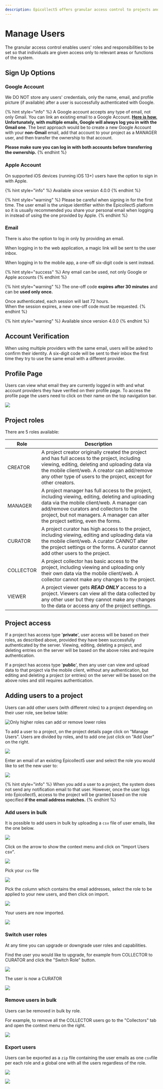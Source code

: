 ```yaml
---
description: Epicollect5 offers granular access control to projects and their data.
---
```


# Manage Users

The granular access control enables users' roles and responsibilities to be set so that individuals are given access only to relevant areas or functions of the system.

## Sign Up Options

### Google Account

We DO NOT store any users' credentials, only the name, email, and profile picture (if available) after a user is successfully authenticated with Google.&#x20;

{% hint style="info" %}
A Google account accepts any type of email, not only Gmail. You can link an existing email to a Google Account. [**Here is how.**](https://support.google.com/accounts/answer/176347?co=GENIE.Platform%3DDesktop\&hl=en) **Unfortunately, with multiple emails, Google will always log you in with the Gmail one**. The best approach would be to create a new Google Account with your **non-Gmail** email,  add that account to your project as a MANAGER user, and then transfer the ownership to that account.&#x20;

**Please make sure you can log in with both accounts before transferring the ownership.**
{% endhint %}

### **Apple Account**&#x20;

On supported iOS devices (running iOS 13+) users have the option to sign in with Apple.

{% hint style="info" %}
Available since version 4.0.0
{% endhint %}

{% hint style="warning" %}
Please be careful when signing in for the first time. The user email is the unique identifier within the Epicollect5 platform so it is usually recommended you share your personal email when logging in instead of using the one provided by Apple.
{% endhint %}

### Email

There is also the option to log in only by providing an email.&#x20;

When logging in to the web application, a magic link will be sent to the user inbox.

When logging in to the mobile app, a one-off six-digit code is sent instead.

{% hint style="success" %}
Any email can be used, not only Google or Apple accounts
{% endhint %}

{% hint style="warning" %}
The one-off code **expires** **after 30 minutes** and can be **used only once.**&#x20;

Once authenticated, each session will last 72 hours. \
When the session expires,  a new one-off code must be requested.
{% endhint %}

{% hint style="warning" %}
Available since version 4.0.0
{% endhint %}

## Account Verification

When using multiple providers with the same email, users will be asked to confirm their identity. A six-digit code will be sent to their inbox the first time they try to use the same email with a different provider.

## Profile Page

Users can view what email they are currently logged in with and what account providers they have verified on their profile page. To access the profile page the users need to click on their name on the top navigation bar.

![](../.gitbook/assets/profile-page.jpg)

## Project roles

There are 5 roles available:

| Role      | Description                                                                                                                                                                                                                                                                      |
| --------- | -------------------------------------------------------------------------------------------------------------------------------------------------------------------------------------------------------------------------------------------------------------------------------- |
| CREATOR   | A project creator originally created the project and has full access to the project, including viewing, editing, deleting and uploading data via the mobile client/web. A creator can add/remove any other type of users to the project, except for other creators.              |
| MANAGER   | A project manager has full access to the project, including viewing, editing, deleting and uploading data via the mobile client/web. A manager can add/remove curators and collectors to the project, but not managers. A manager can alter the project setting, even the forms. |
| CURATOR   | A project curator has high access to the project, including viewing, editing and uploading data via the mobile client/web. A curator CANNOT alter the project settings or the forms. A curator cannot add other users to the project.                                            |
| COLLECTOR | A project collector has basic access to the project, including viewing and uploading only their own data via the mobile client/web. A collector cannot make any changes to the project.                                                                                          |
| VIEWER    | A project viewer gets _**READ ONLY**_ access to a project. Viewers can view all the data collected by any other user but they cannot make any changes to the data or access any of the project settings.                                                                         |

## Project access

If a project has access type '**private**', user access will be based on their roles, as described above, provided they have been successfully authenticated by the server. Viewing, editing, deleting a project, and deleting entries on the server will be based on the above roles and require authentication.

If a project has access type '**public**', then any user can view and upload data to that project via the mobile client, without any authentication, but editing and deleting a project (or entries) on the server will be based on the above roles and still requires authentication.

## Adding users to a project

Users can add other users (with different roles) to a project depending on their user role, see below table:

![Only higher roles can add or remove lower roles](<../.gitbook/assets/user-add-role (1).png>)

To add a user to a project, on the project details page click on "Manage Users". Users are divided by roles, and to add one just click on "Add User" on the right.

![](../.gitbook/assets/manage-user-1.png)

Enter an email of an existing Epicollect5 user and select the role you would like to set the new user to:

![](../.gitbook/assets/manage-user-2.png)

{% hint style="info" %}
When you add a user to a project, the system does not send any notification email to that user. However, once the user logs into Epicollect5, access to the project will be granted based on the role specified **if the email address matches.**
{% endhint %}

### Add users in bulk

It is possible to add users in bulk by uploading a `csv` file of user emails, like the one below.

![](../.gitbook/assets/manage-users-bulk-1.jpg)

Click on the arrow to show the context menu and click on "Import Users csv".

![](../.gitbook/assets/manage-users-bulk-2.jpg)

Pick your `csv` file

![](../.gitbook/assets/manage-users-bulk-3.jpg)

Pick the column which contains the email addresses, select the role to be applied to your new users, and then click on import.

![](../.gitbook/assets/manage-users-bulk-4.jpg)

Your users are now imported.

![](../.gitbook/assets/manage-users-bulk-5.jpg)

### Switch user roles

At any time you can upgrade or downgrade user roles and capabilities.

Find the user you would like to upgrade, for example from COLLECTOR to CURATOR and click the "Switch Role" button.

![](../.gitbook/assets/manage-users-bulk-7.jpg)

The user is now a CURATOR

![](../.gitbook/assets/manage-users-bulk-8.jpg)

### Remove users in bulk

Users can be removed in bulk by role.

For example, to remove all the COLLECTOR users go to the "Collectors" tab and open the context menu on the right.

![](../.gitbook/assets/manage-users-bulk-9.jpg)

### Export users

Users can be exported as a `zip` file containing the user emails as one `csv`file per each role and a global one with all the users regardless of the role.

![](../.gitbook/assets/manage-users-bulk-10.jpg)

![](../.gitbook/assets/manage-users-bulk-11.jpg)
